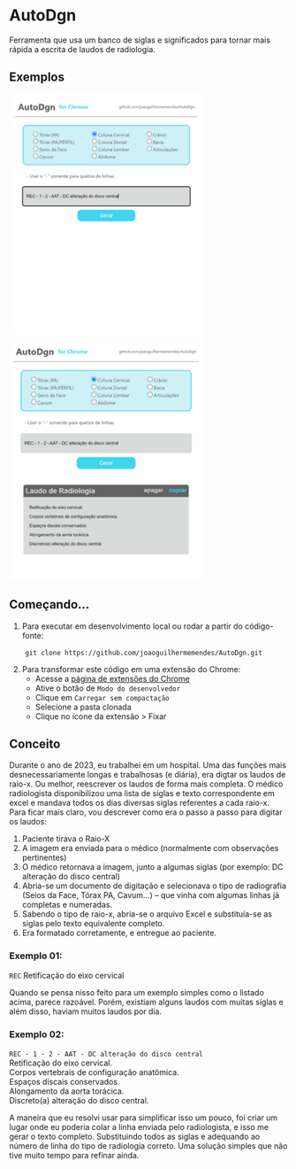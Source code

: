 # AutoDgn
Ferramenta que usa um banco de siglas e significados para tornar mais rápida a escrita de laudos de radiologia.

## Exemplos
 <img src="demos/AutoDgn-left.png" width="350px"> <img src="demos/AutoDgn-right.png" width="350px"> 

## Começando...
1. Para executar em desenvolvimento local ou rodar a partir do código-fonte:
```
    git clone https://github.com/joaoguilhermemendes/AutoDgn.git
```

2. Para transformar este código em uma extensão do Chrome:
    * Acesse a [página de extensões do Chrome](chrome://extensions/)
    * Ative o botão de `Modo do desenvolvedor` 
    * Clique em `Carregar sem compactação`
    * Selecione a pasta clonada
    * Clique no ícone da extensão > Fixar
    
## Conceito
Durante o ano de 2023, eu trabalhei em um hospital.
Uma das funções mais desnecessariamente longas e trabalhosas (e diária), era digtar os laudos de raio-x. Ou melhor, reescrever os laudos de forma mais completa.
O médico radiologista disponibilizou uma lista de siglas e texto correspondente em excel e mandava todos os dias diversas siglas referentes a cada raio-x. Para ficar mais claro, vou descrever como era o passo a passo para digitar os laudos:
1. Paciente tirava o Raio-X
2. A imagem era enviada para o médico (normalmente com observações pertinentes)
3. O médico retornava a imagem, junto a algumas siglas (por exemplo: DC alteração do disco central)
4. Abria-se um documento de digitação e selecionava o tipo de radiografia (Seios da Face, Tórax PA, Cavum...) – que vinha com algumas linhas já completas e numeradas.
5. Sabendo o tipo de raio-x, abria-se o arquivo Excel e substituía-se as siglas pelo texto equivalente completo. 
6. Era formatado corretamente, e entregue ao paciente.

### Exemplo 01: 
```REC``` 
Retificação do eixo cervical 

Quando se pensa nisso feito para um exemplo simples como o listado acima, parece razoável. Porém, existiam alguns laudos com muitas siglas e além disso, haviam muitos laudos por dia.

### Exemplo 02:
```REC - 1 - 2 - AAT - DC alteração do disco central``` \
Retificação do eixo cervical. \
Corpos vertebrais de configuração anatômica. \
Espaços discais conservados. \
Alongamento da aorta torácica. \
Discreto(a) alteração do disco central. 

A maneira que eu resolvi usar para simplificar isso um pouco, foi criar um lugar onde eu poderia colar a linha enviada pelo radiologista, e isso me gerar o texto completo. Substituindo todos as siglas e adequando ao número de linha do tipo de radiologia correto. Uma solução simples que não tive muito tempo para refinar ainda.


